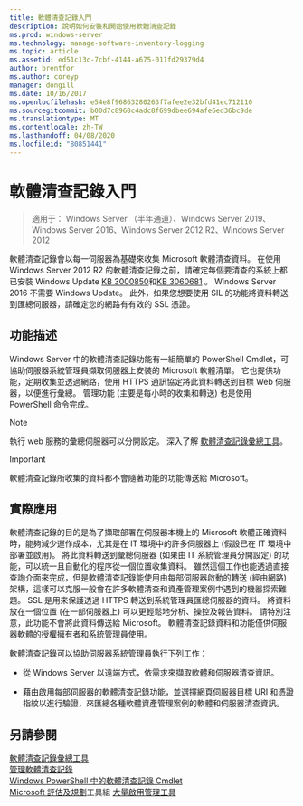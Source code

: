 ```yaml
---
title: 軟體清查記錄入門
description: 說明如何安裝和開始使用軟體清查記錄
ms.prod: windows-server
ms.technology: manage-software-inventory-logging
ms.topic: article
ms.assetid: ed51c13c-7cbf-4144-a675-011fd29379d4
author: brentfor
ms.author: coreyp
manager: dongill
ms.date: 10/16/2017
ms.openlocfilehash: e54e8f96863280263f7afee2e32bfd41ec712110
ms.sourcegitcommit: b00d7c8968c4adc8f699dbee694afe6ed36bc9de
ms.translationtype: MT
ms.contentlocale: zh-TW
ms.lasthandoff: 04/08/2020
ms.locfileid: "80851441"
---
```

# <a name="get-started-with-software-inventory-logging"></a>軟體清查記錄入門

>適用于： Windows Server （半年通道）、Windows Server 2019、Windows Server 2016、Windows Server 2012 R2、Windows Server 2012

 軟體清查記錄會以每一伺服器為基礎來收集 Microsoft 軟體清查資料。 在使用 Windows Server 2012 R2 的軟體清查記錄之前，請確定每個要清查的系統上都已安裝 Windows Update [KB 3000850](https://support.microsoft.com/kb/3000850)和[KB 3060681](https://support.microsoft.com/kb/3060681) 。 Windows Server 2016 不需要 Windows Update。 此外，如果您想要使用 SIL 的功能將資料轉送到匯總伺服器，請確定您的網路有有效的 SSL 憑證。

## <a name="feature-description"></a><a name="BKMK_OVER"></a>功能描述
Windows Server 中的軟體清查記錄功能有一組簡單的 PowerShell Cmdlet，可協助伺服器系統管理員擷取伺服器上安裝的 Microsoft 軟體清單。 它也提供功能，定期收集並透過網路，使用 HTTPS 通訊協定將此資料轉送到目標 Web 伺服器，以便進行彙總。 管理功能 (主要是每小時的收集和轉送) 也是使用 PowerShell 命令完成。

> [!NOTE]
> 執行 web 服務的彙總伺服器可以分開設定。 深入了解 [軟體清查記錄彙總工具](software-inventory-logging-aggregator.md)。

> [!IMPORTANT]
> 軟體清查記錄所收集的資料都不會隨著功能的功能傳送給 Microsoft。

## <a name="practical-applications"></a><a name="BKMK_APP"></a>實際應用
軟體清查記錄的目的是為了擷取部署在伺服器本機上的 Microsoft 軟體正確資料時，能夠減少運作成本，尤其是在 IT 環境中的許多伺服器上 (假設已在 IT 環境中部署並啟用)。 將此資料轉送到彙總伺服器 (如果由 IT 系統管理員分開設定) 的功能，可以統一且自動化的程序從一個位置收集資料。 雖然這個工作也能透過直接查詢介面來完成，但是軟體清查記錄能使用由每部伺服器啟動的轉送 (經由網路) 架構，這樣可以克服一般會在許多軟體清查和資產管理案例中遇到的機器探索難題。 SSL 是用來保護透過 HTTPS 轉送到系統管理員匯總伺服器的資料。 將資料放在一個位置 (在一部伺服器上) 可以更輕鬆地分析、操控及報告資料。 請特別注意，此功能不會將此資料傳送給 Microsoft。 軟體清查記錄資料和功能僅供伺服器軟體的授權擁有者和系統管理員使用。

軟體清查記錄可以協助伺服器系統管理員執行下列工作：

-   從 Windows Server 以遠端方式，依需求來擷取軟體和伺服器清查資訊。

-   藉由啟用每部伺服器的軟體清查記錄功能，並選擇網頁伺服器目標 URI 和憑證指紋以進行驗證，來匯總各種軟體資產管理案例的軟體和伺服器清查資訊。

## <a name="see-also"></a>另請參閱
[軟體清查記錄彙總工具](https://technet.microsoft.com/library/mt572043.aspx)<br>
[管理軟體清查記錄](manage-software-inventory-logging.md)<br>
[Windows PowerShell 中的軟體清查記錄 Cmdlet](https://technet.microsoft.com/library/dn283390.aspx)<br>
[Microsoft 評估及規劃](https://www.microsoft.com/download/en/details.aspx?id=7826)工具組
[大量啟用管理工具](https://blogs.technet.com/b/volume-licensing/)

